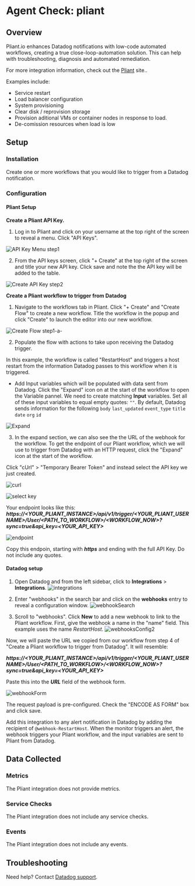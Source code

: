 # Agent Check: pliant

## Overview

Pliant.io enhances Datadog notifications with low-code automated workflows, creating a true close-loop-automation solution. This can help with troubleshooting, diagnosis and automated remediation.  

For more integration information, check out the [Pliant][1] site..

Examples include:

- Service restart
- Load balancer configuration
- System provisioning
- Clear disk / reprovision storage
- Provision aditional VMs or container nodes in response to load.
- De-comission resources when load is low


## Setup

### Installation

Create one or more workflows that you would like to trigger from a Datadog notification.

### Configuration

#### Pliant Setup
**Create a Pliant API Key.**
1. Log in to Pliant and click on your username at the top right of the screen to reveal a menu. Click "API Keys".

![API Key Menu step1][8]

2. From the API keys screen, click "+ Create" at the top right of the screen and title your new API key. Click save and note the the API key will be added to the table.

![Create API Key step2][9]

**Create a Pliant workflow to trigger from Datadog**

1. Navigate to the workflows tab in Pliant. Click "+ Create"  and "Create Flow" to create a new workflow. Title the workflow in the popup and click "Create" to launch the editor into our new workflow.

![Create Flow step1-a-][10]

2. Populate the flow with actions to take upon receiving the Datadog trigger. 


In this example, the workflow is called "RestartHost" and triggers a host restart from the information Datadog passes to this workflow when it is triggered.

  - Add Input variables which will be populated with data sent from Datadog.  Click the "Expand" icon on at the start of the workflow to open the Variable pannel.  We need to create matching **Input** variables. Set all of these input variables to equal empty quotes: `""`. By default, Datadog sends information for the following 
`body`
`last_updated`
`event_type`
`title`
`date`
`org`
`id`


![Expand][11]

3. In the expand section, we can also see the the URL of the webhook for the workflow.  To get the endpoint of our Pliant workflow, which we will use to trigger from Datadog with an HTTP request, click the "Expand" icon at the start of the workflow.

Click "cUrl" > "Temporary Bearer Token" and instead select the API key we just created.

![curl][12]

![select key][13]

Your endpoint looks like this: ***https://<YOUR_PLIANT_INSTANCE>/api/v1/trigger/<YOUR_PLIANT_USERNAME>/User/<PATH_TO_WORKFLOW>/<WORKFLOW_NOW>?sync=true&api_key=<YOUR_API_KEY>***

![endpoint][14]

Copy this endpoin, starting with ***https*** and ending with the full API Key. Do not include any quotes.

#### Datadog setup
1. Open Datadog and from the left sidebar, click to **Integrations** > **Integrations**.
![integrations][15]

2. Enter "webhooks" in the search bar and click on the **webhooks** entry to reveal a configuration window.
![webhookSearch][16]


3. Scroll to "webhooks". Click **New** to add a new webhook to link to the Pliant workflow. First, give the webhook a name in the "name" field. This example uses the name *RestartHost*.
![webhooksConfig2][17]

Now, we will paste the URL we copied from our workflow from step 4 of "Create a Pliant workflow to trigger from Datadog". It will resemble: 

***https://<YOUR_PLIANT_INSTANCE>/api/v1/trigger/<YOUR_PLIANT_USERNAME>/User/<PATH_TO_WORKFLOW>/<WORKFLOW_NOW>?sync=true&api_key=<YOUR_API_KEY>***

Paste this into the ***URL*** field of the webhook form.

![webhookForm][18]

The request payload is pre-configured. Check the "ENCODE AS FORM" box and click save.

Add this integration to any alert notification in Datadog by adding the recipient of `@webhook-RestartHost`. When the monitor triggers an alert, the webhook triggers your Pliant workflow, and the input variables are sent to Pliant from Datadog.

## Data Collected

### Metrics

The Pliant integration does not provide metrics.

### Service Checks

The Pliant integration does not include any service checks.

### Events

The Pliant integration does not include any events.

## Troubleshooting

Need help? Contact [Datadog support][7].

[1]: https://pliant.io/
[2]: https://docs.datadoghq.com/agent/kubernetes/integrations/
[3]: https://github.com/DataDog/integrations-core/blob/master/pliant/datadog_checks/pliant/data/conf.yaml.example
[4]: https://docs.datadoghq.com/agent/guide/agent-commands/#start-stop-and-restart-the-agent
[5]: https://docs.datadoghq.com/agent/guide/agent-commands/#agent-status-and-information
[7]: https://docs.datadoghq.com/help/
[8]: https://www.pliant.io/wp-content/uploads/2020/05/step1.png
[9]: https://www.pliant.io/wp-content/uploads/2020/05/step2.png
[10]: https://www.pliant.io/wp-content/uploads/2020/05/step1-a-.png
[11]: https://www.pliant.io/wp-content/uploads/2020/05/expand.png
[12]: https://www.pliant.io/wp-content/uploads/2020/05/curl.png
[13]: https://www.pliant.io/wp-content/uploads/2020/05/selectDDkey.png
[14]: https://www.pliant.io/wp-content/uploads/2020/05/endpoint.png
[15]: https://www.pliant.io/wp-content/uploads/2020/05/integrations_.png
[16]: https://www.pliant.io/wp-content/uploads/2020/05/webhook_Search.png
[17]: https://www.pliant.io/wp-content/uploads/2020/05/webhooksConfig3.png
[18]: https://www.pliant.io/wp-content/uploads/2020/05/webhookForm.png
